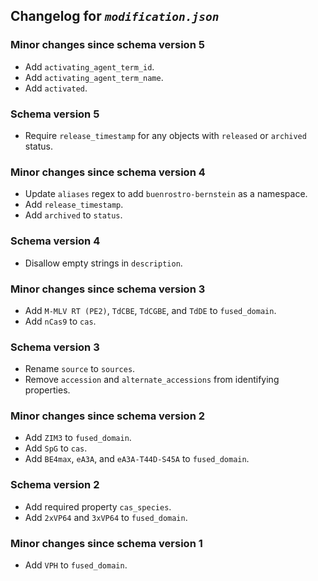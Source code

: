 ## Changelog for *`modification.json`*

### Minor changes since schema version 5

* Add `activating_agent_term_id`.
* Add `activating_agent_term_name`.
* Add `activated`.

### Schema version 5

* Require `release_timestamp` for any objects with `released` or `archived` status.

### Minor changes since schema version 4

* Update `aliases` regex to add `buenrostro-bernstein` as a namespace.
* Add `release_timestamp`.
* Add `archived` to `status`.

### Schema version 4

* Disallow empty strings in `description`.

### Minor changes since schema version 3

* Add `M-MLV RT (PE2)`, `TdCBE`, `TdCGBE`, and `TdDE` to `fused_domain`.
* Add `nCas9` to `cas`.

### Schema version 3

* Rename `source` to `sources`.
* Remove `accession` and `alternate_accessions` from identifying properties.

### Minor changes since schema version 2

* Add `ZIM3` to `fused_domain`.
* Add `SpG` to `cas`.
* Add `BE4max`, `eA3A`, and `eA3A-T44D-S45A` to `fused_domain`.

### Schema version 2

* Add required property `cas_species`.
* Add `2xVP64` and `3xVP64` to `fused_domain`.

### Minor changes since schema version 1

* Add `VPH` to `fused_domain`.
